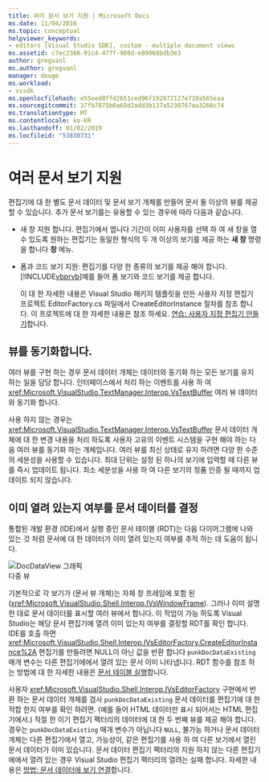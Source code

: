 ```yaml
---
title: 여러 문서 보기 지원 | Microsoft Docs
ms.date: 11/04/2016
ms.topic: conceptual
helpviewer_keywords:
- editors [Visual Studio SDK], custom - multiple document views
ms.assetid: c7ec2366-91c4-477f-908d-e89068bdb3e3
author: gregvanl
ms.author: gregvanl
manager: douge
ms.workload:
- vssdk
ms.openlocfilehash: e55eed8ffd2651ced96f192972127e710a565eaa
ms.sourcegitcommit: 37fb7075b0a65d2add3b137a5230767aa3266c74
ms.translationtype: MT
ms.contentlocale: ko-KR
ms.lasthandoff: 01/02/2019
ms.locfileid: "53830731"
---
```

# <a name="supporting-multiple-document-views"></a>여러 문서 보기 지원
편집기에 대 한 별도 문서 데이터 및 문서 보기 개체를 만들어 문서 둘 이상의 뷰를 제공할 수 있습니다. 추가 문서 보기를는 유용할 수 있는 경우에 따라 다음과 같습니다.  
  
- 새 창 지원 합니다. 편집기에서 엽니다 기간이 이미 사용자를 선택 하 여 새 창을 열 수 있도록 원하는 편집기는 동일한 형식의 두 개 이상의 보기를 제공 하는 **새 창** 명령을 합니다 **창** 메뉴.  
  
- 폼과 코드 보기 지원: 편집기를 다양 한 종류의 보기를 제공 해야 합니다. [!INCLUDE[vbprvb](../code-quality/includes/vbprvb_md.md)]예를 들어 폼 보기와 코드 보기를 제공 합니다.  
  
  이 대 한 자세한 내용은 Visual Studio 패키지 템플릿을 만든 사용자 지정 편집기 프로젝트 EditorFactory.cs 파일에서 CreateEditorInstance 절차를 참조 합니다. 이 프로젝트에 대 한 자세한 내용은 참조 하세요. [연습: 사용자 지정 편집기 만들기](../extensibility/walkthrough-creating-a-custom-editor.md)합니다.  
  
## <a name="synchronizing-views"></a>뷰를 동기화합니다.  
 여러 뷰를 구현 하는 경우 문서 데이터 개체는 데이터와 동기화 하는 모든 보기를 유지 하는 일을 담당 합니다. 인터페이스에서 처리 하는 이벤트를 사용 하 여 <xref:Microsoft.VisualStudio.TextManager.Interop.VsTextBuffer> 여러 뷰 데이터와 동기화 합니다.  
  
 사용 하지 않는 경우는 <xref:Microsoft.VisualStudio.TextManager.Interop.VsTextBuffer> 문서 데이터 개체에 대 한 변경 내용을 처리 하도록 사용자 고유의 이벤트 시스템을 구현 해야 하는 다음 여러 뷰를 동기화 하는 개체입니다. 여러 뷰를 최신 상태로 유지 하려면 다양 한 수준의 세분성을 사용할 수 있습니다. 최대 단위는 설정 된 하나의 보기에 입력할 때 다른 뷰를 즉시 업데이트 됩니다. 최소 세분성을 사용 하 여 다른 보기의 정품 인증 될 때까지 업데이트 되지 않습니다.  
  
## <a name="determining-whether-document-data-is-already-open"></a>이미 열려 있는지 여부를 문서 데이터를 결정  
 통합된 개발 환경 (IDE)에서 실행 중인 문서 테이블 (RDT)는 다음 다이어그램에 나와 있는 것 처럼 문서에 대 한 데이터가 이미 열려 있는지 여부를 추적 하는 데 도움이 됩니다.  
  
 ![DocDataView 그래픽](../extensibility/media/docdataview.gif "Docdataview")  
다중 뷰  
  
 기본적으로 각 보기가 (문서 뷰 개체)는 자체 창 프레임에 포함 된 (<xref:Microsoft.VisualStudio.Shell.Interop.IVsWindowFrame>). 그러나 이미 설명한 대로 문서 데이터를 표시할 여러 뷰에서 합니다. 이 작업이 가능 하도록 Visual Studio는 해당 문서 편집기에 열려 이미 있는지 여부를 결정할 RDT를 확인 합니다. IDE를 호출 하면 <xref:Microsoft.VisualStudio.Shell.Interop.IVsEditorFactory.CreateEditorInstance%2A> 편집기를 만들려면 NULL이 아닌 값을 반환 합니다 `punkDocDataExisting` 매개 변수는 다른 편집기에에서 열려 있는 문서 이미 나타냅니다. RDT 함수를 참조 하는 방법에 대 한 자세한 내용은 [문서 테이블 실행](../extensibility/internals/running-document-table.md)합니다.  
  
 사용자 <xref:Microsoft.VisualStudio.Shell.Interop.IVsEditorFactory> 구현에서 반환 하는 문서 데이터 개체를 검사 `punkDocDataExisting` 문서 데이터를 편집기에 대 한 적합 한지 여부를 확인 하려면. (예를 들어 HTML 데이터만 표시 되어서는 HTML 편집기에서.) 적절 한 이기 편집기 팩터리의 데이터에 대 한 두 번째 뷰를 제공 해야 합니다. 경우는 `punkDocDataExisting` 매개 변수가 아닙니다 `NULL`, 불가능 하거나 문서 데이터 개체는 다른 편집기에서 열고, 가능성이, 같은 편집기를 사용 하 여 다른 보기에서 열린 문서 데이터가 이미 있습니다. 문서 데이터 편집기 팩터리의 지원 하지 않는 다른 편집기에에서 열려 있는 경우 Visual Studio 편집기 팩터리의 열려는 실패 합니다. 자세한 내용은 [방법: 문서 데이터에 보기 연결](../extensibility/how-to-attach-views-to-document-data.md)합니다.